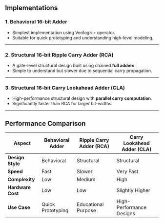 ## **Implementations**

### **1. Behavioral 16-bit Adder**
- Simplest implementation using Verilog’s `+` operator.
- Suitable for quick prototyping and understanding high-level modeling.

---

### **2. Structural 16-bit Ripple Carry Adder (RCA)**
- A gate-level structural design built using chained **full adders**.
- Simple to understand but slower due to sequential carry propagation.

---

### **3. Structural 16-bit Carry Lookahead Adder (CLA)**
- High-performance structural design with **parallel carry computation**.
- Significantly faster than RCA for larger bit-widths.

---

## **Performance Comparison**

| **Aspect**        | **Behavioral Adder** | **Ripple Carry Adder (RCA)** | **Carry Lookahead Adder (CLA)** |
|-------------------|----------------------|-------------------------------|----------------------------------|
| **Design Style**  | Behavioral           | Structural                   | Structural                      |
| **Speed**        | Fast             | Slower                    | Very Fast                   |
| **Complexity**    | Low              | Medium                        | High                            |
| **Hardware Cost** | Low                 | Low                           | Slightly Higher                |
| **Use Case**      | Quick Prototyping    | Educational Purpose           | High-Performance Designs       |
